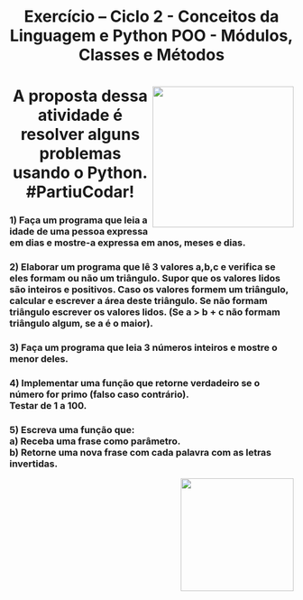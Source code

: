<div>
  <h1 align="center"> 
      <strong> Exercício – Ciclo 2 - Conceitos da Linguagem e Python POO - Módulos, Classes e Métodos
        </strong>
    </h1>
</div>
<div>
  <div align="right">
    <img src="https://media.giphy.com/media/Y4ak9Ki2GZCbJxAnJD/giphy.gif" align="right" height="250px" width="250px">
  </div>

<div>
  <h1 align="center"> 
      <strong> A proposta dessa atividade é resolver alguns problemas usando o Python.<br>#PartiuCodar!
        </strong>
    </h1>
</div>
<div>
  <div align="left">
    <h3 align="left"> 1) Faça um programa que leia a idade de uma pessoa expressa em dias e mostre-a expressa em anos, meses e dias. </h3>
    <h3 align="left"> 2) Elaborar um programa que lê 3 valores a,b,c e verifica se eles formam ou não um triângulo. Supor que os valores lidos são inteiros e positivos. Caso os valores formem um triângulo, calcular e escrever a área deste triângulo. Se não formam triângulo escrever os valores lidos. (Se a > b + c não formam triângulo algum, se a é o maior). </h3>
    <h3 align="left"> 3) Faça um programa que leia 3 números inteiros e mostre o menor deles.</h3>
    <h3 align="left"> 4) Implementar uma função que retorne verdadeiro se o número for primo (falso caso contrário).<br>Testar de 1 a 100.</h3>
    <h3 align="left"> 5) Escreva uma função que:<br>
        a) Receba uma frase como parâmetro.<br>
        b) Retorne uma nova frase com cada palavra com as letras invertidas. 
    </h3>
<div>
  <div align="right">
    <img src="https://media.giphy.com/media/M9kgjEsLG6LMbYC9dl/giphy.gif" align="right" height="200px" width="200px">
  </div>    
    
    
  </div>
 
